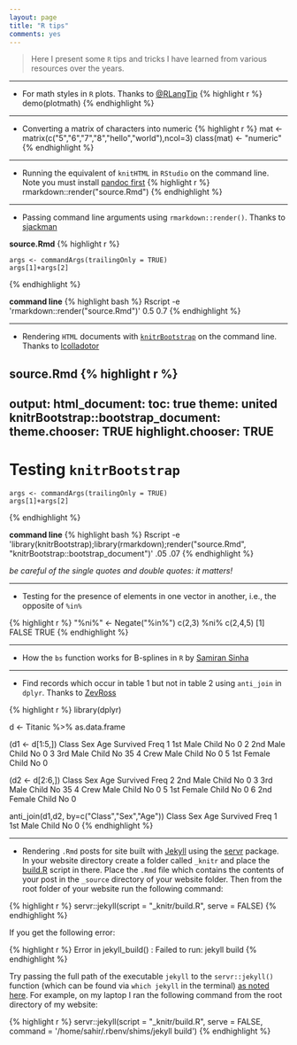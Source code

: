 ```yaml
---
layout: page
title: "R tips"
comments: yes
---
```


> Here I present some `R` tips and tricks I have learned from various resources over the years.

***

* For math styles in `R` plots. Thanks to [@RLangTip](https://twitter.com/RLangTip)
{% highlight r %}
demo(plotmath)
{% endhighlight %}

***

* Converting a matrix of characters into numeric
{% highlight r %}
mat <- matrix(c("5","6","7","8","hello","world"),ncol=3)
class(mat) <- "numeric"
{% endhighlight %}

***

* Running the equivalent of `knitHTML` in `RStudio` on the command line. Note you must install [pandoc first](https://github.com/rstudio/rmarkdown/blob/master/PANDOC.md#newer-systems-debianubuntufedora)
{% highlight r %}
rmarkdown::render("source.Rmd")
{% endhighlight %}

***

* Passing command line arguments using `rmarkdown::render()`. Thanks to [sjackman](https://github.com/rstudio/rmarkdown/issues/319)  

**source.Rmd**
{% highlight r %}
```{r}
args <- commandArgs(trailingOnly = TRUE)
args[1]+args[2]
```
{% endhighlight %}

**command line**
{% highlight bash %}
Rscript -e 'rmarkdown::render("source.Rmd")' 0.5 0.7
{% endhighlight %}

***

* Rendering `HTML` documents with [`knitrBootstrap`](https://github.com/jimhester/knitrBootstrap) on the command line. Thanks to [lcolladotor](http://lcolladotor.github.io/derfinder/derfinder.html#Reproducibility)

**source.Rmd**
{% highlight r %}
---
output:
  html_document:
    toc: true
    theme: united
  knitrBootstrap::bootstrap_document:
    theme.chooser: TRUE
    highlight.chooser: TRUE
---

<!--
%\VignetteEngine{knitr::rmarkdown}
%\VignetteIndexEntry{Some title here}
-->

Testing `knitrBootstrap`
==================================

```{r}
args <- commandArgs(trailingOnly = TRUE)
args[1]+args[2]
```
{% endhighlight %}

**command line**
{% highlight bash %}
Rscript -e 'library(knitrBootstrap);library(rmarkdown);render("source.Rmd", "knitrBootstrap::bootstrap_document")' .05 .07
{% endhighlight %}

*be careful of the single quotes and double quotes: it matters!*

***

* Testing for the presence of elements in one vector in another, i.e., the opposite of `%in%`

{% highlight r %}
"%ni%" <- Negate("%in%")
c(2,3) %ni% c(2,4,5)
[1] FALSE  TRUE
{% endhighlight %}

***

* How the `bs` function works for B-splines in `R` by [Samiran Sinha](http://www.stat.tamu.edu/~sinha/research/note1.pdf)

***

* Find records which occur in table 1 but not in table 2 using `anti_join` in `dplyr`. Thanks to [ZevRoss](http://zevross.com/blog/2014/08/05/using-the-r-function-anti_join-to-find-unmatched-records/)

{% highlight r %}
library(dplyr)

d <- Titanic %>% as.data.frame

(d1 <- d[1:5,])
  Class    Sex   Age Survived Freq
1   1st   Male Child       No    0
2   2nd   Male Child       No    0
3   3rd   Male Child       No   35
4  Crew   Male Child       No    0
5   1st Female Child       No    0

(d2 <- d[2:6,])
  Class    Sex   Age Survived Freq
2   2nd   Male Child       No    0
3   3rd   Male Child       No   35
4  Crew   Male Child       No    0
5   1st Female Child       No    0
6   2nd Female Child       No    0

anti_join(d1,d2, by=c("Class","Sex","Age"))
  Class  Sex   Age Survived Freq
1   1st Male Child       No    0
{% endhighlight %}

*** 

* Rendering `.Rmd` posts for site built with [Jekyll](http://jekyllrb.com/) using the [servr](http://cran.r-project.org/web/packages/servr/index.html) package. In your website directory create a folder called `_knitr` and place the [build.R](https://github.com/yihui/knitr-jekyll/blob/gh-pages/build.R) script in there. Place the `.Rmd` file which contains the contents of your post in the `_source` directory of your website folder. Then from the root folder of your website run the following command:

{% highlight r %}
servr::jekyll(script = "_knitr/build.R", serve = FALSE)
{% endhighlight %}

If you get the following error:

{% highlight r %}
Error in jekyll_build() : Failed to run: jekyll build
{% endhighlight %}


Try passing the full path of the executable `jekyll` to the `servr::jekyll()` function (which can be found via `which jekyll` in the terminal) [as noted here](http://stackoverflow.com/questions/31091443/r-servrjekyll-build-error). For example, on my laptop I ran the following command from the root directory of my website:

{% highlight r %}
servr::jekyll(script = "_knitr/build.R", serve = FALSE, command = '/home/sahir/.rbenv/shims/jekyll build')
{% endhighlight %}









